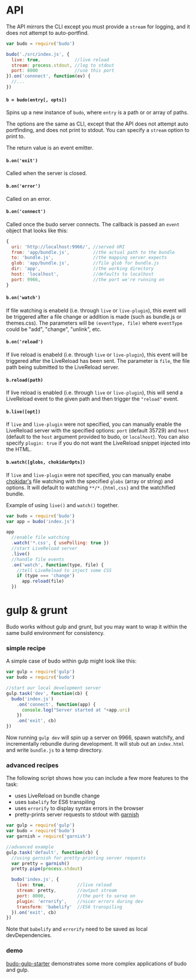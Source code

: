 # API

The API mirrors the CLI except you must provide a `stream` for logging, and it does not attempt to auto-portfind.

```js
var budo = require('budo')

budo('./src/index.js', {
  live: true,             //live reload
  stream: process.stdout, //log to stdout
  port: 8000              //use this port
}).on('connnect', function(ev) {
  //...
})
```

#### `b = budo(entry[, opts])`

Spins up a new instance of `budo`, where `entry` is a path or or array of paths.

The options are the same as CLI, except that the API does not attempt auto portfinding, and does not print to stdout. You can specify a `stream` option to print to.

The return value is an event emitter.

#### `b.on('exit')`

Called when the server is closed.

#### `b.on('error')`

Called on an error.

#### `b.on('connect')`

Called once the budo server connects. The callback is passed an `event` object that looks like this:

```js
{
  uri: 'http://localhost:9966/', //served URI
  from: 'app/bundle.js',         //the actual path to the bundle
  to: 'bundle.js',               //the mapping server expects
  glob: 'app/bundle.js',         //file glob for bundle.js
  dir: 'app',                    //the working directory
  host: 'localhost',             //defaults to localhost
  port: 9966,                    //the port we're running on
}
```

#### `b.on('watch')`

If file watching is enabeld (i.e. through `live` or `live-plugin`), this event will be triggered after a file change or addition is made (such as bundle.js or themes.css). The parameters will be `(eventType, file)` where `eventType` could be "add", "change", "unlink", etc.

#### `b.on('reload')`

If live reload is enabeld (i.e. through `live` or `live-plugin`), this event will be triggered after the LiveReload has been sent. The parameter is `file`, the file path being submitted to the LiveReload server.

#### `b.reload(path)`

If live reload is enabled (i.e. through `live` or `live-plugin`), this will send a LiveReload event to the given path and then trigger the `"reload"` event.

#### `b.live([opt])`

If `live` and `live-plugin` were not specified, you can manually enable the LiveReload server with the specified options: `port` (default 35729) and `host` (default to the `host` argument provided to budo, or `localhost`). You can also specify `plugin: true` if you do not want the LiveReload snippet injected into the HTML. 

#### `b.watch([globs, chokidarOpts])`

If `live` and `live-plugin` were not specified, you can manually enabe [chokidar's](https://github.com/paulmillr/chokidar) file watching with the specified `globs` (array or string) and options. It will default to watching `**/*.{html,css}` and the watchified bundle.

Example of using `live()` and `watch()` together.

```js
var budo = require('budo')
var app = budo('index.js')

app
  //enable file watching
  .watch('*.css', { usePolling: true })
  //start LiveReload server
  .live()
  //handle file events
  .on('watch', function(type, file) {
    //tell LiveReload to inject some CSS
    if (type === 'change')
      app.reload(file)
  })
``` 

# gulp & grunt

Budo works without gulp and grunt, but you may want to wrap it within the same build environment for consistency.

### simple recipe

A simple case of budo within gulp might look like this:

```js
var gulp = require('gulp')
var budo = require('budo')

//start our local development server
gulp.task('dev', function(cb) {
  budo('index.js')
    .on('connect', function(app) {
      console.log("Server started at "+app.uri)
    })
    .on('exit', cb)
})
```

Now running `gulp dev` will spin up a server on 9966, spawn watchify, and incrementally rebundle during development. It will stub out an `index.html` and write `bundle.js` to a temp directory.

### advanced recipes

The following script shows how you can include a few more features to the task:

- uses LiveReload on bundle change
- uses `babelify` for ES6 transpiling 
- uses `errorify` to display syntax errors in the browser
- pretty-prints server requests to stdout with [garnish](https://github.com/mattdesl/garnish)

```js
var gulp = require('gulp')
var budo = require('budo')
var garnish = require('garnish')

//advanced example
gulp.task('default', function(cb) {
  //using garnish for pretty-printing server requests
  var pretty = garnish()
  pretty.pipe(process.stdout)

  budo('index.js', {
    live: true,            //live reload
    stream: pretty,        //output stream
    port: 8000,            //the port to serve on
    plugin: 'errorify',    //nicer errors during dev
    transform: 'babelify'  //ES6 transpiling
  }).on('exit', cb)
})
```

Note that `babelify` and `errorify` need to be saved as local devDependencies.

### demo

[budo-gulp-starter](https://github.com/mattdesl/budo-gulp-starter) demonstrates some more complex applications of budo and gulp.
